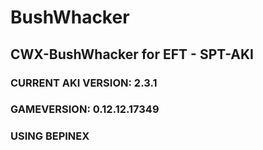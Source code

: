 # BushWhacker
## CWX-BushWhacker for EFT - SPT-AKI
### CURRENT AKI VERSION: 2.3.1
### GAMEVERSION: 0.12.12.17349
### USING BEPINEX
